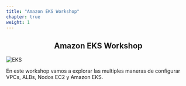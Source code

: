 ```yaml
---
title: "Amazon EKS Workshop"
chapter: true
weight: 1
---
```


<div style="text-align: center"><h2>Amazon EKS Workshop</h2></div>

![EKS](images/3-service-animated.gif)

En este workshop vamos a explorar las multiples maneras de configurar VPCs, ALBs, Nodos EC2 y Amazon EKS.
